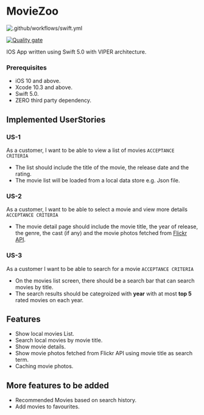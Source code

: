 # MovieZoo

![.github/workflows/swift.yml](https://github.com/Meseery/MovieZoo/workflows/.github/workflows/swift.yml/badge.svg?branch=master&event=push)

[![Quality gate](https://sonarcloud.io/api/project_badges/quality_gate?project=Meseery_MovieZoo)](https://sonarcloud.io/dashboard?id=Meseery_MovieZoo)

IOS App written using Swift 5.0 with VIPER architecture. 

### Prerequisites

- iOS 10 and above.
- Xcode 10.3 and above.
- Swift 5.0.
- ZERO third party dependency. 

## Implemented UserStories

### US-1
As a customer, I want to be able to view a list of movies 
`ACCEPTANCE CRITERIA`

- The list should include the title of the movie, the release date and the rating.
- The movie list will be loaded from a local data store e.g. Json file.

### US-2
As a customer, I want to be able to select a movie and view more details
`ACCEPTANCE CRITERIA`

- The movie detail page should include the movie title, the year of release, the genre, the cast (if any) and the movie photos fetched from [Flickr API](https://www.flickr.com/services/api/flickr.photos.search.html).

### US-3
As a customer I want to be able to search for a movie
`ACCEPTANCE CRITERIA`

- On the movies list screen, there should be a search bar that can search movies by title.
- The search results should be categroized with **year** with at most **top 5** rated movies on each year. 

## Features

* Show local movies List.
* Search local movies by movie title.
* Show movie details.
* Show movie photos fetched from Flickr API using movie title as search term.
* Caching movie photos.

## More features to be added

* Recommended Movies based on search history.
* Add movies to favourites. 


